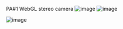 PA#1 WebGL stereo camera
![image](https://github.com/Quarry9221/MSVR/assets/52162840/f7b5e637-3c5e-4fb2-8f58-76884c3c465b)
![image](https://github.com/Quarry9221/MSVR/assets/52162840/1166eac7-d2ca-4291-93a3-4a6a014e994c)

![image](https://github.com/Quarry9221/MSVR/assets/52162840/fe5aac21-18ed-4d64-bca6-6eced486fb95)
